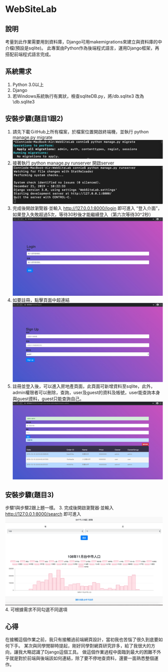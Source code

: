# WebSiteLab
說明
-----------
考量到此作業需要用到資料庫，Django可用makemigrations來建立與資料庫的中介檔(預設是sqlite)。
此專案由Python作為後端程式語言，運用Django框架，再搭配前端程式語言完成。

系統需求<br>
-----------
1. Python 3.0以上
2. Django
3. 若Windows系統執行有異狀，檢查sqliteDB.py，將/db.sqlite3 改為 \\db.sqlite3

安裝步驟(題目1跟2)
------------
1. 請先下載ＧitHub上所有檔案，於檔案位置開啟終端機，並執行 python manage.py migrate
<img src="image/migrate.jpg"><br>
2. 接著執行 python manage.py runserver 開啟server
<img src="image/runserver.jpg"><br>
3. 完成後開啟瀏覽器·並輸入 http://127.0.0.1:8000/login 即可進入 “登入介面”，如果登入失敗超過5次，等待30秒後才能繼續登入（第六次等待30^2秒）
<img src="image/login.jpg"><br>
4. 如要註冊，點擊頁面中超連結
<img src="image/regist.jpg"><br>
5. 註冊並登入後，可以進入房地產頁面，此頁面可新增資料至sqlite，此外，admin權限者可以刪除，查詢，user及guest的資料及帳號，user能查詢本身與guest資料，guest只能查詢自己。
<img src="image/manage.jpg"><br>

安裝步驟(題目3)
-------------
步驟1與步驟2跟上題一樣。
3. 完成後開啟瀏覽器·並輸入 http://127.0.0.1:8000/search 即可進入
<img src="image/search.jpg"><br>
4. 可根據需求不同勾選不同選項

心得
-------------
在接觸這個作業之前，我只有接觸過前端網頁設計，當初我也苦惱了很久到底要如何下手。
某次與同學閒聊時提起，剛好同學對網頁研究許多，給了我很大的方向，讓我大略認識了Django這個工具。
做這個作業過程中面臨到最大的困難不外乎就是對於前端與後端該如何連結，除了要不停地查資料，還要一面熟悉整個運作。
